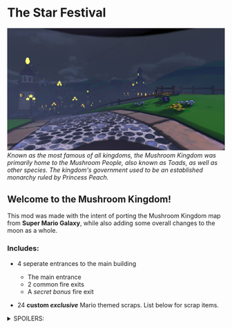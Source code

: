 # The Star Festival
![Screenshot of the in-game Mushroom Kingdom](Screenshots/4.png)
_Known as the most famous of all kingdoms, the Mushroom Kingdom was primarily home to the Mushroom People, also known as Toads, as well as other species. The kingdom's government used to be an established monarchy ruled by Princess Peach._

## Welcome to the Mushroom Kingdom!

This mod was made with the intent of porting the Mushroom Kingdom map from **Super Mario Galaxy**, while also adding some overall changes to the moon as a whole.

### Includes:

- 4 seperate entrances to the main building
	- The main entrance
	- 2 common fire exits
	- A *secret bonus* fire exit

- 24 **custom _exclusive_** Mario themed scraps. List below for scrap items.

<details>
  <summary>SPOILERS:</summary>
  
  - Question Block
  - Brick Block
  - Coin
  - Power Star
  - Yoshi Egg
  - Clock
  - Key
  - 6 different colored Starbits
  	- Red Starbit
  	- Yellow Starbit
  	- Green Starbit
  	- Blue Starbit
  	- Purple Starbit
  	- White Starbit
  - 7 different Mushrooms
  	- Red Mushroom
  	- Green Mushroom
  	- Life Mushroom
  	- Bee Mushroom
  	- Boo Mushroom
  	- Rock Mushroom
  	- Spring Mushroom
  - 3 different Flowers
  	- Fire Flower
  	- Ice Flower
  	- Cloud Flower
  - Thwomp
  
</details>
